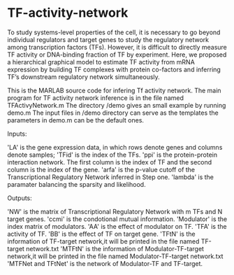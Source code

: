 # TF-activity-network
To study systems-level properties of the cell, it is necessary to go beyond individual regulators and target genes to study the regulatory network among transcription factors (TFs). However, it is difficult to directly measure TF activity or DNA-binding fraction of TF by experiment. Here, we proposed a hierarchical graphical model to estimate TF activity from mRNA expression by building TF complexes with protein co-factors and inferring TF’s downstream regulatory network simultaneously. 


This is the MARLAB source code for infering Tf activity network. 
The main program for TF activity network inference is in the file named TFActivyNetwork.m
The directory /demo gives an small example by running demo.m 
The input files in /demo directory can serve as the templates the parameters in demo.m can be the default ones.


Inputs:

'LA' is the gene expression data, in which rows denote genes and columns denote samples;
'TFid' is the index of the TFs.
'ppi' is the protein-protein interaction network. The first column is the index of TF and the second column is the index of the gene.
'arfa' is the p-value cutoff of the Transcriptional Regulatory Network inferred in Step one.
'lambda' is the paramater balancing the sparsity and likelihood.

Outputs:

'NW' is the matrix of Transcriptional Regulatory Network with m TFs and N target genes.
'ccmi' is the condotional mutual information.
'Modulator' is the index matrix of modulators.
'AA' is the effect of modulator on TF.
'TFA' is the activity of TF.
'BB' is the effect of TF on target gene.
'TFtN' is the information of TF-target network,it will be printed in the file named TF-target network.txt
'MTFtN' is the information of Modulator-TF-target network,it will be printed in the file named Modulator-TF-target network.txt
'MTFNet and TFtNet' is the network of Modulator-TF and TF-target.
